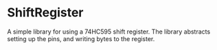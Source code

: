 # ShiftRegister

A simple library for using a 74HC595 shift register. The library abstracts setting up the pins, and writing bytes to the register.
